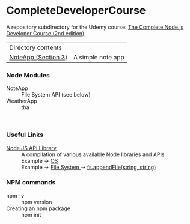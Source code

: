# CompleteDeveloperCourse
A repository subdirectory for the Udemy course: <a href="https://www.udemy.com/the-complete-nodejs-developer-course-2/learn/v4/overview">The Complete Node.js Developer Course (2nd edition)</a>
<table>
<tr>
<td colspan="2">
Directory contents
</td>
</tr>
<tr>
<td>
<a href="./NoteApp">NoteApp (Section 3)</a>
</td>
<td>
A simple note app
</td>
</tr>
</table>

<h3>Node Modules</h3>
<dl>
<dt>NoteApp</dt>
<dd>File System API (see below)</dd>
<dt>WeatherApp</dt>
<dd>tba</dd>
</dl>
<br />
<h3>Useful Links</h3>
<dl>
<dt><a href="https://nodejs.org/api/">Node JS API Library</a></dt>
<dd>A compilation of various available Node libraries and APIs</dd>
<dd>Example -> <a href="https://nodejs.org/api/os.html">OS</a></dd>
<dd>Example -> <a href="https://nodejs.org/api/fs.html">File System </a>-> <a href="https://nodejs.org/api/fs.html#fs_fs_appendfile_file_data_options_callback">fs.appendFile(string, string)</a></dd>
</dl>

<h3>NPM commands</h3>
<dl>
<dt>npm -v</dt>
<dd>npm version</dd>
<dt>Creating an npm package</dt>
<dd>npm init</dd>
</dl>
